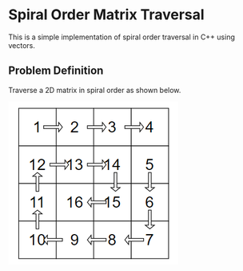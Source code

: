 # Spiral Order Matrix Traversal
This is a simple implementation of spiral order traversal in C++ using vectors.

## Problem Definition
Traverse a 2D matrix in spiral order as shown below.

![Spiral Image](assets/spiral.png)
